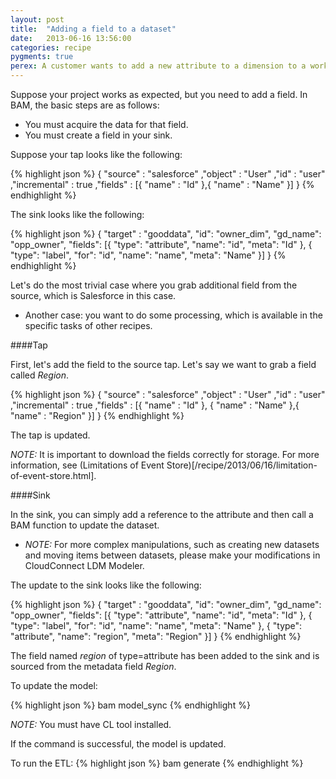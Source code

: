 ```yaml
---
layout: post
title:  "Adding a field to a dataset"
date:   2013-06-16 13:56:00
categories: recipe
pygments: true
perex: A customer wants to add a new attribute to a dimension to a working project. In BAM, it's a 10-minute job.
---
```


Suppose your project works as expected, but you need to add a field. In BAM, the basic steps are as follows: 
* You must acquire the data for that field. 
* You must create a field in your sink.

Suppose your tap looks like the following:

{% highlight json %}
{
   "source" : "salesforce"
  ,"object" : "User"
  ,"id" : "user"
  ,"incremental" : true
  ,"fields" : [{
      "name" : "Id"
    },{
      "name" : "Name"
    }]
}
{% endhighlight %}

The sink looks like the following:

{% highlight json %}
{
  "target" : "gooddata",
  "id": "owner_dim",
  "gd_name": "opp_owner",
  "fields": [{
    "type": "attribute",
    "name": "id",
    "meta": "Id"
  }, {
    "type": "label",
    "for": "id",
    "name": "name",
    "meta": "Name"
  }]
}
{% endhighlight %}

Let's do the most trivial case where you grab additional field from the source, which is Salesforce in this case. 
* Another case: you want to do some processing, which is available in the specific tasks of other recipes.

####Tap

First, let's add the field to the source tap. Let's say we want to grab a field called *Region*.

{% highlight json %}
{
   "source" : "salesforce"
  ,"object" : "User"
  ,"id" : "user"
  ,"incremental" : true
  ,"fields" : [{
      "name" : "Id"
    }, {
      "name" : "Name"
    },{
      "name" : "Region"
    }]
}
{% endhighlight %}

The tap is updated. 

*NOTE:* It is important to download the fields correctly for storage. For more information, see (Limitations of Event Store)[/recipe/2013/06/16/limitation-of-event-store.html]. 

####Sink

In the sink, you can simply add a reference to the attribute and then call a BAM function to update the dataset. 
* *NOTE:* For more complex manipulations, such as creating new datasets and moving items between datasets, please make your modifications in CloudConnect LDM Modeler.

The update to the sink looks like the following:

{% highlight json %}
{
  "target" : "gooddata",
  "id": "owner_dim",
  "gd_name": "opp_owner",
  "fields": [{
    "type": "attribute",
    "name": "id",
    "meta": "Id"
  }, {
    "type": "label",
    "for": "id",
    "name": "name",
    "meta": "Name"
  }, {
    "type": "attribute",
    "name": "region",
    "meta": "Region"
  }]
}
{% endhighlight %}

The field named *region* of type=attribute has been added to the sink and is sourced from the metadata field *Region*.

To update the model:

{% highlight json %}
bam model_sync
{% endhighlight %}

*NOTE:* You must have CL tool installed.

If the command is successful, the model is updated.

To run the ETL:
{% highlight json %}
bam generate
{% endhighlight %}